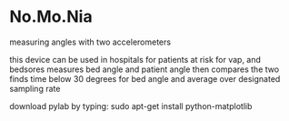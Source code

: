 No.Mo.Nia
=========

measuring angles with two accelerometers

this device can be used in hospitals for patients at risk for vap, and bedsores
measures bed angle and patient angle then compares the two
finds time below 30 degrees for bed angle and average over designated sampling rate

download pylab by typing:
sudo apt-get install python-matplotlib
